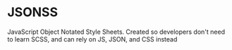 # JSONSS #
JavaScript Object Notated Style Sheets. Created so developers don't need to learn SCSS, and can rely on JS, JSON, and CSS instead